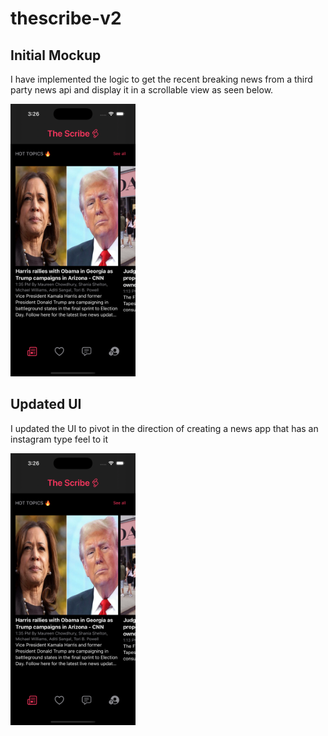 # thescribe-v2

## Initial Mockup

I have implemented the logic to get the recent breaking news from a third party news api and display it in a scrollable view as seen below.

<img src="Images/thescribe-mockup.png" alt="Alt Text" width="200"/>

## Updated UI

I updated the UI to pivot in the direction of creating a news app that has an instagram type feel to it

<img src="Images/thescribe-mockup.png" alt="Alt Text" width="200"/>


